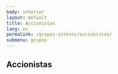 ```yaml
---
body: interior
layout: default
title: Accionistas
lang: es
permalink: /grupos-interes/accionistas/
submenu: grupos
---
```


<section class="principal">
  <div class="container container--small" data-header-control>
    <h1 class="tit-letter">Accionistas</h1>
  </div>
</section>
